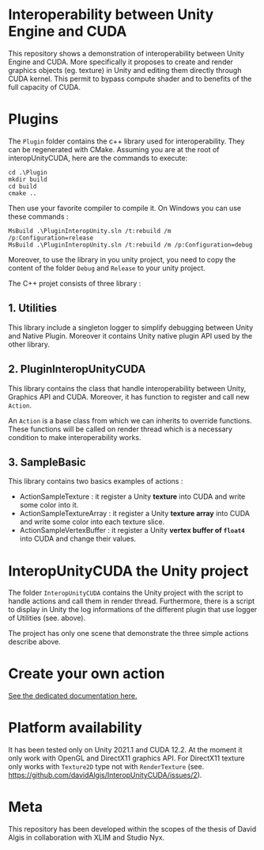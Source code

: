 # Interoperability between Unity Engine and CUDA

This repository shows a demonstration of interoperability between Unity Engine and CUDA. More specifically it proposes to create and render graphics objects (eg. texture) in Unity and editing them directly through CUDA kernel. This permit to bypass compute shader and to benefits of the full capacity of CUDA.


# Plugins

The `Plugin` folder contains the c++ library used for interoperability. They can be regenerated with CMake. Assuming you are at the root of interopUnityCUDA, here are the commands to execute:

```
cd .\Plugin 
mkdir build
cd build
cmake ..
```

Then use your favorite compiler to compile it. On Windows you can use these commands :

```
MsBuild .\PluginInteropUnity.sln /t:rebuild /m /p:Configuration=release 
MsBuild .\PluginInteropUnity.sln /t:rebuild /m /p:Configuration=debug 
```

Moreover, to use the library in you unity project, you need to copy the content of the folder `Debug` and `Release` to your unity project. 

The C++ projet consists of three library : 

## 1. Utilities

This library include a singleton logger to simplify debugging between Unity and Native Plugin. Moreover it contains Unity native plugin API used by the other library.

## 2. PluginInteropUnityCUDA

This library contains the class that handle interoperability between Unity, Graphics API and CUDA. Moreover, it has function to register and call new `Action`. 

An `Action` is a base class from which we can inherits to override functions. These functions will be called on render thread which is a necessary condition to make interoperability works.

## 3. SampleBasic

This library contains two basics examples of actions :
- ActionSampleTexture : it register a Unity __texture__ into CUDA and write some color into it.
- ActionSampleTextureArray : it register a Unity __texture array__ into CUDA and write some color into each texture slice.
- ActionSampleVertexBuffer : it register a Unity __vertex buffer of `float4`__ into CUDA and change their values. 

# InteropUnityCUDA the Unity project

The folder `InteropUnityCUDA` contains the Unity project with the script to handle actions and call them in render thread. Furthermore, there is a script to display in Unity the log informations of the different plugin that use logger of Utilities (see. above).

The project has only one scene that demonstrate the three simple actions describe above. 

# Create your own action

[See the dedicated documentation here.](Plugin/Documentation/CreateAction.md)


# Platform availability

It has been tested only on Unity 2021.1 and CUDA 12.2. At the moment it only work with OpenGL and DirectX11 graphics API.
For DirectX11 texture only works with `Texture2D` type not with `RenderTexture` (see. https://github.com/davidAlgis/InteropUnityCUDA/issues/2).

# Meta

This repository has been developed within the scopes of the thesis of David Algis in collaboration with XLIM and Studio Nyx.
